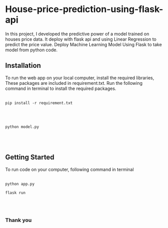 # House-price-prediction-using-flask-api

In this project, I developed the predictive power of a model trained on houses price data. It deploy with flask api and using Linear Regression to predict the price value. Deploy Machine Learning Model Using Flask to take model from python code.


## Installation

To run the web app on your local computer, install the required libraries, These packages are included in requirement.txt.
Run the following command in terminal to install the required packages.<br><br>

```
pip install -r requirement.txt
```
<br>
<br>

```
python model.py
```
<br>
<br>

## Getting Started

To run code on your computer, following command in terminal<br><br>
```
python app.py

flask run
```
<br>
<br>


### Thank you

